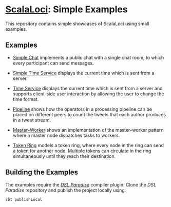 # [ScalaLoci](http://scala-loci.github.io): Simple Examples

This repository contains simple showcases of ScalaLoci using small examples.


## Examples

* [Simple Chat](src/main/scala/interactive/chatsimple) implements a public chat with a
  single chat room, to which every participant can send messages.

* [Simple Time Service](src/main/scala/interactive/timeservicesimple) displays the current
  time which is sent from a server.

* [Time Service](src/main/scala/interactive/timeservice) displays the current time which is
  sent from a server and supports client-side user interaction by allowing the
  user to change the time format.

* [Pipeline](src/main/scala/batch/pipeline) shows how the operators in a processing
  pipeline can be placed on different peers to count the tweets that each author produces
  in a tweet stream.

* [Master–Worker](src/main/scala/batch/masterworker) shows an implementation of the
  master–worker pattern where a master node dispatches tasks to workers. 

* [Token Ring](src/main/scala/batch/tokenring) models a token ring, where every node in the
  ring can send a token for another node. Multiple tokens can circulate in the ring
  simultaneously until they reach their destination.


## Building the Examples

The examples require the *[DSL Paradise](http://github.com/pweisenburger/dslparadise)*
compiler plugin. Clone the *DSL Paradise* repository and publish the project locally using:

```scala
sbt publishLocal
```
